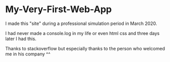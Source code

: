 # My-Very-First-Web-App

I made this "site" during a professional simulation period in March 2020.
 
I had never made a console.log in my life or even html css and three days later I had this.

Thanks to stackoverflow but especially thanks to the person who welcomed me in his company ^^
